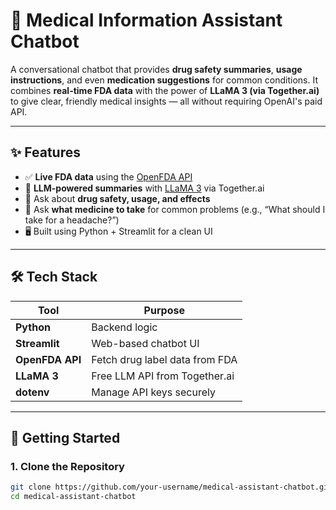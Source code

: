 # 💊 Medical Information Assistant Chatbot

A conversational chatbot that provides **drug safety summaries**, **usage instructions**, and even **medication suggestions** for common conditions. It combines **real-time FDA data** with the power of **LLaMA 3 (via Together.ai)** to give clear, friendly medical insights — all without requiring OpenAI's paid API.

---

## ✨ Features

- ✅ **Live FDA data** using the [OpenFDA API](https://open.fda.gov/)
- 🧠 **LLM-powered summaries** with [LLaMA 3](https://together.ai/models/llama-3) via Together.ai
- 💬 Ask about **drug safety, usage, and effects**
- 🔁 Ask **what medicine to take** for common problems (e.g., “What should I take for a headache?”)
- 🖥️ Built using Python + Streamlit for a clean UI

---

## 🛠️ Tech Stack

| Tool           | Purpose                                 |
|----------------|-----------------------------------------|
| **Python**     | Backend logic                           |
| **Streamlit**  | Web-based chatbot UI                    |
| **OpenFDA API**| Fetch drug label data from FDA          |
| **LLaMA 3**    | Free LLM API from Together.ai           |
| **dotenv**     | Manage API keys securely                |

---

## 🚀 Getting Started

### 1. Clone the Repository

```bash
git clone https://github.com/your-username/medical-assistant-chatbot.git
cd medical-assistant-chatbot

